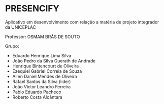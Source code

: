 # PRESENCIFY
Aplicativo em desenvolvimento com relação a matéria de projeto integrador da UNICEPLAC

Professor: OSMAM BRÁS DE SOUTO

Grupo: 
- Eduardo Henrique Lima Silva
- João Pedro da Silva Guerath de Andrade
- Henrique Bintencourt de Oliveira
- Ezequiel Gabriel Correia de Souza
- Allen Daniel Mendes de Oliveira
- Rafael Santos da Silva (lider)
- João Victor Leandro Ferreira
- Pablo Eduardo Pacheco
- Roberto Costa Alcântara 
